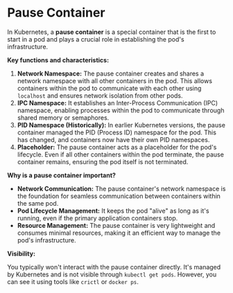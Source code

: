 # Pause Container

In Kubernetes, a **pause container** is a special container that is the first to start in a pod and plays a crucial role in establishing the pod's infrastructure.

**Key functions and characteristics:**

1. **Network Namespace:** The pause container creates and shares a network namespace with all other containers in the pod. This allows containers within the pod to communicate with each other using `localhost` and ensures network isolation from other pods.
2. **IPC Namespace:** It establishes an Inter-Process Communication (IPC) namespace, enabling processes within the pod to communicate through shared memory or semaphores.
3. **PID Namespace (Historically):** In earlier Kubernetes versions, the pause container managed the PID (Process ID) namespace for the pod. This has changed, and containers now have their own PID namespaces.
4. **Placeholder:** The pause container acts as a placeholder for the pod's lifecycle. Even if all other containers within the pod terminate, the pause container remains, ensuring the pod itself is not terminated.

**Why is a pause container important?**

* **Network Communication:** The pause container's network namespace is the foundation for seamless communication between containers within the same pod.
* **Pod Lifecycle Management:** It keeps the pod "alive" as long as it's running, even if the primary application containers stop.
* **Resource Management:** The pause container is very lightweight and consumes minimal resources, making it an efficient way to manage the pod's infrastructure.

**Visibility:**

You typically won't interact with the pause container directly. It's managed by Kubernetes and is not visible through `kubectl get pods`. However, you can see it using tools like `crictl` or `docker ps`.



